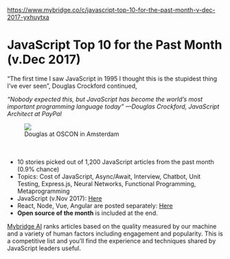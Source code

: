 <a href="https://www.mybridge.co/c/javascript-top-10-for-the-past-month-v-dec-2017-yxhuytxa">https://www.mybridge.co/c/javascript-top-10-for-the-past-month-v-dec-2017-yxhuytxa</a><div id="articleHeader"><h1>JavaScript Top 10 for the Past Month (v.Dec 2017)                                                                      </h1></div><div><div><p id="a23c">“The first time I saw JavaScript in 1995 I thought this is the stupidest thing I’ve ever seen”, Douglas Crockford continued,</p><p><i>“Nobody expected this, but JavaScript has become the world’s most important programming language today” —Douglas Crockford, JavaScript Architect at PayPal</i></p><figure id="1b1f"><div><div><div class="readableLargeImageContainer"><img src="https://cdn-images-1.medium.com/max/1600/1*ac5qMtIKzJatLSBqbSvgeQ.jpeg" /></div><figcaption>Douglas at OSCON in Amsterdam</figcaption><br /><br /></figure><ul><li id="03e4">10 stories picked out of 1,200 JavaScript articles from the past month (0.9% chance)</li><li id="0167">Topics: Cost of JavaScript, Async/Await, Interview, Chatbot, Unit Testing, Express.js, Neural Networks, Functional Programming, Metaprogramming</li><li id="7abf">JavaScript (v.Nov 2017): <a href="https://medium.mybridge.co/javascript-top-10-for-the-past-month-v-nov-2017-1920967ddc4f" target="_blank">Here</a></li><li id="367b">React, Node, Vue, Angular are posted separately: <a href="https://medium.mybridge.co/" target="_blank">Here</a></li><li id="0b63"><strong>Open source of the month</strong> is included at the end.</li></ul><p id="6450"><a href="https://www.mybridge.co/" target="_blank">Mybridge AI</a> ranks articles based on the quality measured by our machine and a variety of human factors including engagement and popularity. This is a competitive list and you’ll find the experience and techniques shared by JavaScript leaders useful.</p>